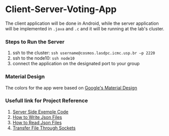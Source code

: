 # Client-Server-Voting-App

The client application will be done in Android, while the server application will be implemented in `.java` and `.c` and it will be running at the lab's cluster. 

### Steps to Run the Server

1. ssh to the cluster: `ssh username@cosmos.lasdpc.icmc.usp.br –p 2220`
2. ssh to the node10: `ssh node10`
3. connect the application on the designated port to your group

### Material Design 

The colors for the app were based on [Google's Material Design](https://material.io/guidelines/style/color.html#color-color-palette)

### Usefull link for Project Reference 

1. [Server Side Exemple Code](http://androidsrc.net/android-client-server-using-sockets-server-implementation/)
2. [How to Write Json Files](https://crunchify.com/how-to-write-json-object-to-file-in-java/)
3. [How to Read Json Files](https://crunchify.com/how-to-read-json-object-from-file-in-java/)
4. [Transfer File Through Sockets](https://stackoverflow.com/questions/6099636/sending-files-through-sockets)

